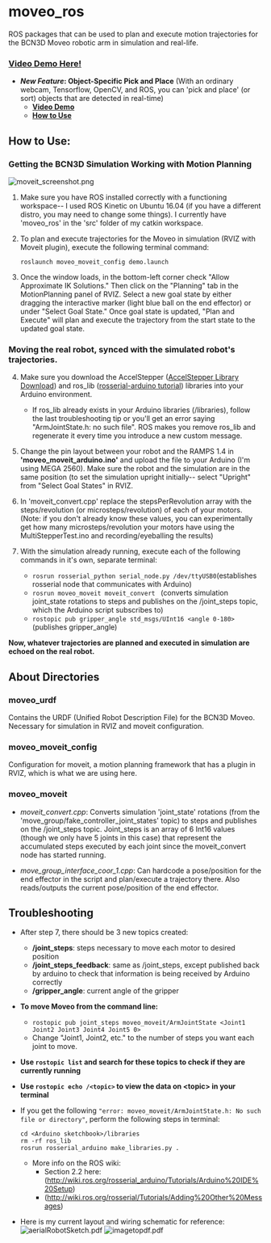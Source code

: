 # moveo_ros
ROS packages that can be used to plan and execute motion trajectories for the BCN3D Moveo robotic arm in simulation and real-life.
### [Video Demo Here!](https://youtu.be/2RcTTqs17O8)

- **_New Feature_: Object-Specific Pick and Place** (With an ordinary webcam, Tensorflow, OpenCV, and ROS, you can 'pick and place' (or sort) objects that are detected in real-time)
	- **[Video Demo](https://youtu.be/kkUbyFa2MWc)**
	- **[How to Use](https://github.com/jesseweisberg/moveo_ros/tree/master/moveo_moveit/scripts)**



## How to Use:

### Getting the BCN3D Simulation Working with Motion Planning
![moveit_screenshot.png](/moveit_screenshot.png)

1. Make sure you have ROS installed correctly with a functioning workspace-- I used ROS Kinetic on Ubuntu 16.04 (if you have a different distro, you may need to change some things).  I currently have 'moveo_ros' in the 'src' folder of my catkin workspace.

2. To plan and execute trajectories for the Moveo in simulation (RVIZ with Moveit plugin), execute the following terminal command:
	```
	roslaunch moveo_moveit_config demo.launch
	```

3. Once the window loads, in the bottom-left corner check "Allow Approximate IK Solutions."  Then click on the "Planning" tab in the MotionPlanning panel of RVIZ.  Select a new goal state by either dragging the interactive marker (light blue ball on the end effector) or under "Select Goal State."  Once goal state is updated, "Plan and Execute" will plan and execute the trajectory from the start state to the updated goal state.


### Moving the real robot, synced with the simulated robot's trajectories.
4. Make sure you download the AccelStepper ([AccelStepper Library Download](http://www.airspayce.com/mikem/arduino/AccelStepper/AccelStepper-1.57.zip)) and ros_lib ([rosserial-arduino tutorial](http://wiki.ros.org/rosserial_arduino/Tutorials/Arduino%20IDE%20Setup)) libraries into your Arduino environment.
	- If ros_lib already exists in your Arduino libraries (<Arduino sketchbook>/libraries), follow the last troubleshooting tip or you'll get an error saying "ArmJointState.h: no such file".  ROS makes you remove ros_lib and regenerate it every time you introduce a new custom message.

5. Change the pin layout between your robot and the RAMPS 1.4 in **'moveo_moveit_arduino.ino'** and upload the file to your Arduino (I'm using MEGA 2560).  Make sure the robot and the simulation are in the same position (to set the simulation upright initially-- select "Upright" from "Select Goal States" in RVIZ.

6. In 'moveit_convert.cpp' replace the stepsPerRevolution array with the steps/revolution (or microsteps/revolution) of each of your motors.  (Note: if you don't already know these values, you can experimentally get how many microsteps/revolution your motors have using the MultiStepperTest.ino and recording/eyeballing the results)

7. With the simulation already running, execute each of the following commands in it's own, separate terminal: 
	- ``` rosrun rosserial_python serial_node.py /dev/ttyUSB0 ```(establishes rosserial node that communicates with Arduino)
	- ```rosrun moveo_moveit moveit_convert ``` (converts simulation joint_state rotations to steps and publishes on the /joint_steps topic, which the Arduino script subscribes to)
	- ```rostopic pub gripper_angle std_msgs/UInt16 <angle 0-180> ```(publishes gripper_angle)

**Now, whatever trajectories are planned and executed in simulation are echoed on the real robot.**

## About Directories
### moveo_urdf
Contains the URDF (Unified Robot Description File) for the BCN3D Moveo. Necessary for simulation in RVIZ and moveit configuration.

### moveo_moveit_config
Configuration for moveit, a motion planning framework that has a plugin in RVIZ, which is what we are using here.

### moveo_moveit
- _moveit_convert.cpp_: Converts simulation 'joint\_state' rotations (from the 'move\_group/fake\_controller\_joint\_states' topic) to steps and publishes on the /joint\_steps topic.  Joint\_steps is an array of 6 Int16 values (though we only have 5 joints in this case) that represent the accumulated steps executed by each joint since the moveit\_convert node has started running. 

- _move\_group\_interface\_coor\_1.cpp_: Can hardcode a pose/position for the end effector in the script and plan/execute a trajectory there.  Also reads/outputs the current pose/position of the end effector.

## Troubleshooting
- After step 7, there should be 3 new topics created: 
	- **/joint\_steps**: steps necessary to move each motor to desired position
	- **/joint\_steps\_feedback**: same as /joint_steps, except published back by arduino to check that information is being received by Arduino correctly 
	- **/gripper\_angle**: current angle of the gripper

- **To move Moveo from the command line:**
	- ```rostopic pub joint_steps moveo_moveit/ArmJointState <Joint1 Joint2 Joint3 Joint4 Joint5 0>```  
	- Change "Joint1, Joint2, etc." to the number of steps you want each joint to move.

- **Use ```rostopic list``` and search for these topics to check if they are currently running**

- **Use ```rostopic echo /<topic>``` to view the data on \<topic> in your terminal** 

- If you get the following ```"error: moveo_moveit/ArmJointState.h: No such file or directory"```, perform the following steps in terminal:
	```
	cd <Arduino sketchbook>/libraries
	rm -rf ros_lib 
	rosrun rosserial_arduino make_libraries.py .
	```
	- More info on the ROS wiki: 
		- Section 2.2 here: (http://wiki.ros.org/rosserial_arduino/Tutorials/Arduino%20IDE%20Setup)
		- (http://wiki.ros.org/rosserial/Tutorials/Adding%20Other%20Messages)
	
- Here is my current layout and wiring schematic for reference:
![aerialRobotSketch.pdf](/aerial_robot_sketch.png)
![imagetopdf.pdf](/67653121_1871848426294833_3855630160669704192_n.jpg)
